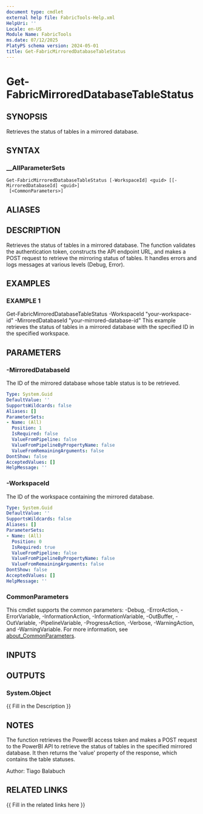 ```yaml
---
document type: cmdlet
external help file: FabricTools-Help.xml
HelpUri: ''
Locale: en-US
Module Name: FabricTools
ms.date: 07/12/2025
PlatyPS schema version: 2024-05-01
title: Get-FabricMirroredDatabaseTableStatus
---
```


# Get-FabricMirroredDatabaseTableStatus

## SYNOPSIS

Retrieves the status of tables in a mirrored database.

## SYNTAX

### __AllParameterSets

```
Get-FabricMirroredDatabaseTableStatus [-WorkspaceId] <guid> [[-MirroredDatabaseId] <guid>]
 [<CommonParameters>]
```

## ALIASES

## DESCRIPTION

Retrieves the status of tables in a mirrored database.
The function validates the authentication token, constructs the API endpoint URL, and makes a POST request to retrieve the mirroring status of tables.
It handles errors and logs messages at various levels (Debug, Error).

## EXAMPLES

### EXAMPLE 1

Get-FabricMirroredDatabaseTableStatus -WorkspaceId "your-workspace-id" -MirroredDatabaseId "your-mirrored-database-id"
This example retrieves the status of tables in a mirrored database with the specified ID in the specified workspace.

## PARAMETERS

### -MirroredDatabaseId

The ID of the mirrored database whose table status is to be retrieved.

```yaml
Type: System.Guid
DefaultValue: ''
SupportsWildcards: false
Aliases: []
ParameterSets:
- Name: (All)
  Position: 1
  IsRequired: false
  ValueFromPipeline: false
  ValueFromPipelineByPropertyName: false
  ValueFromRemainingArguments: false
DontShow: false
AcceptedValues: []
HelpMessage: ''
```

### -WorkspaceId

The ID of the workspace containing the mirrored database.

```yaml
Type: System.Guid
DefaultValue: ''
SupportsWildcards: false
Aliases: []
ParameterSets:
- Name: (All)
  Position: 0
  IsRequired: true
  ValueFromPipeline: false
  ValueFromPipelineByPropertyName: false
  ValueFromRemainingArguments: false
DontShow: false
AcceptedValues: []
HelpMessage: ''
```

### CommonParameters

This cmdlet supports the common parameters: -Debug, -ErrorAction, -ErrorVariable,
-InformationAction, -InformationVariable, -OutBuffer, -OutVariable, -PipelineVariable,
-ProgressAction, -Verbose, -WarningAction, and -WarningVariable. For more information, see
[about_CommonParameters](https://go.microsoft.com/fwlink/?LinkID=113216).

## INPUTS

## OUTPUTS

### System.Object

{{ Fill in the Description }}

## NOTES

The function retrieves the PowerBI access token and makes a POST request to the PowerBI API to retrieve the status of tables in the specified mirrored database.
It then returns the 'value' property of the response, which contains the table statuses.

Author: Tiago Balabuch

## RELATED LINKS

{{ Fill in the related links here }}

